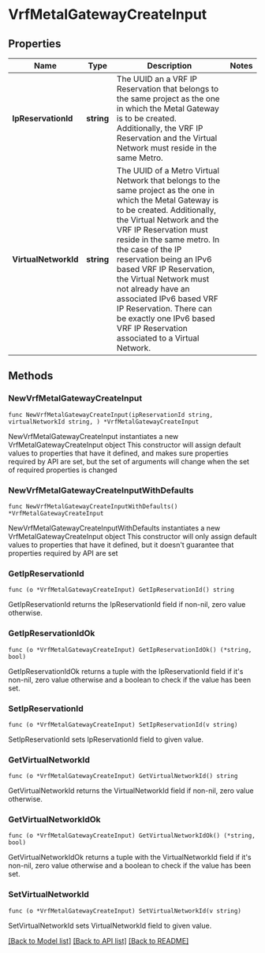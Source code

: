 # VrfMetalGatewayCreateInput

## Properties

Name | Type | Description | Notes
------------ | ------------- | ------------- | -------------
**IpReservationId** | **string** | The UUID an a VRF IP Reservation that belongs to the same project as the one in which the Metal Gateway is to be created. Additionally, the VRF IP Reservation and the Virtual Network must reside in the same Metro. | 
**VirtualNetworkId** | **string** | The UUID of a Metro Virtual Network that belongs to the same project as the one in which the Metal Gateway is to be created. Additionally, the Virtual Network and the VRF IP Reservation must reside in the same metro. In the case of the IP reservation being an IPv6 based VRF IP Reservation, the Virtual Network must not already have an associated IPv6 based VRF IP Reservation. There can be exactly one IPv6 based VRF IP Reservation associated to a Virtual Network. | 

## Methods

### NewVrfMetalGatewayCreateInput

`func NewVrfMetalGatewayCreateInput(ipReservationId string, virtualNetworkId string, ) *VrfMetalGatewayCreateInput`

NewVrfMetalGatewayCreateInput instantiates a new VrfMetalGatewayCreateInput object
This constructor will assign default values to properties that have it defined,
and makes sure properties required by API are set, but the set of arguments
will change when the set of required properties is changed

### NewVrfMetalGatewayCreateInputWithDefaults

`func NewVrfMetalGatewayCreateInputWithDefaults() *VrfMetalGatewayCreateInput`

NewVrfMetalGatewayCreateInputWithDefaults instantiates a new VrfMetalGatewayCreateInput object
This constructor will only assign default values to properties that have it defined,
but it doesn't guarantee that properties required by API are set

### GetIpReservationId

`func (o *VrfMetalGatewayCreateInput) GetIpReservationId() string`

GetIpReservationId returns the IpReservationId field if non-nil, zero value otherwise.

### GetIpReservationIdOk

`func (o *VrfMetalGatewayCreateInput) GetIpReservationIdOk() (*string, bool)`

GetIpReservationIdOk returns a tuple with the IpReservationId field if it's non-nil, zero value otherwise
and a boolean to check if the value has been set.

### SetIpReservationId

`func (o *VrfMetalGatewayCreateInput) SetIpReservationId(v string)`

SetIpReservationId sets IpReservationId field to given value.


### GetVirtualNetworkId

`func (o *VrfMetalGatewayCreateInput) GetVirtualNetworkId() string`

GetVirtualNetworkId returns the VirtualNetworkId field if non-nil, zero value otherwise.

### GetVirtualNetworkIdOk

`func (o *VrfMetalGatewayCreateInput) GetVirtualNetworkIdOk() (*string, bool)`

GetVirtualNetworkIdOk returns a tuple with the VirtualNetworkId field if it's non-nil, zero value otherwise
and a boolean to check if the value has been set.

### SetVirtualNetworkId

`func (o *VrfMetalGatewayCreateInput) SetVirtualNetworkId(v string)`

SetVirtualNetworkId sets VirtualNetworkId field to given value.



[[Back to Model list]](../README.md#documentation-for-models) [[Back to API list]](../README.md#documentation-for-api-endpoints) [[Back to README]](../README.md)


